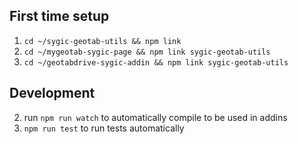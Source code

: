 ﻿## First time setup ##
1. ```cd ~/sygic-geotab-utils && npm link```
2. ```cd ~/mygeotab-sygic-page && npm link sygic-geotab-utils```
3. ```cd ~/geotabdrive-sygic-addin && npm link sygic-geotab-utils```

## Development ##
2. run ```npm run watch``` to automatically compile to be used in addins
3. ```npm run test``` to run tests automatically